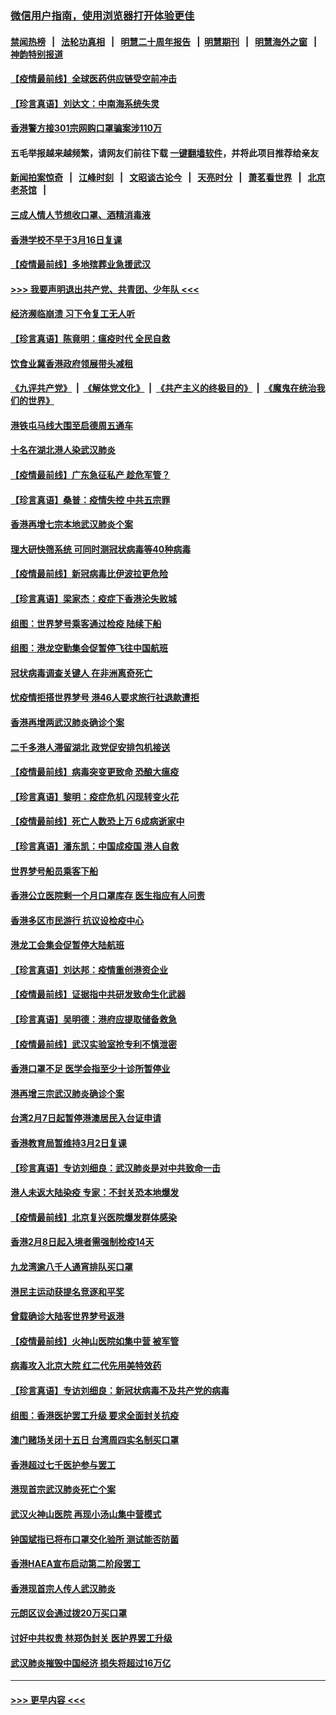 ### [微信用户指南，使用浏览器打开体验更佳](https://github.com/gfw-breaker/banned-news1/blob/master/indexes/wechat-guide.md?t=0)
#### [禁闻热榜](热点新闻.md?t=0)  &nbsp;&nbsp;|&nbsp;&nbsp; [法轮功真相](https://github.com/gfw-breaker/truth/blob/master/README.md?t=0) &nbsp;&nbsp;|&nbsp;&nbsp; [明慧二十周年报告](https://github.com/gfw-breaker/mh-reports/blob/master/README.md?t=0) &nbsp;&nbsp;|&nbsp;&nbsp;[明慧期刊](https://github.com/gfw-breaker/mh-qikan) &nbsp;&nbsp;|&nbsp;&nbsp; [明慧海外之窗](https://github.com/gfw-breaker/mh-news/blob/master/README.md?t=0) &nbsp;&nbsp;|&nbsp;&nbsp; [神韵特别报道](https://github.com/gfw-breaker/mh-news/blob/master/shenyun.md?t=0)
#### [【疫情最前线】全球医药供应链受空前冲击](../pages/nsc415/n11869614.md?t=02160144) 
#### [【珍言真语】刘达文：中南海系统失灵](../pages/nsc415/n11869465.md?t=02160144) 
#### [香港警方接301宗网购口罩骗案涉110万](../pages/nsc415/n11867572.md?t=02160144) 
#### 五毛举报越来越频繁，请网友们前往下载 [一键翻墙软件](https://github.com/gfw-breaker/ssr-accounts)，并将此项目推荐给亲友
#### [新闻拍案惊奇](https://github.com/gfw-breaker/banned-news1/blob/master/pages/link4.md) &nbsp;&nbsp;|&nbsp;&nbsp; [江峰时刻](https://github.com/gfw-breaker/banned-news1/blob/master/pages/link4.md) &nbsp;&nbsp;|&nbsp;&nbsp; [文昭谈古论今](https://github.com/gfw-breaker/banned-news1/blob/master/pages/link4.md) &nbsp;&nbsp;|&nbsp;&nbsp; [天亮时分](https://github.com/gfw-breaker/banned-news1/blob/master/pages/link4.md) &nbsp;&nbsp;|&nbsp;&nbsp; [萧茗看世界](https://github.com/gfw-breaker/banned-news1/blob/master/pages/link4.md) &nbsp;&nbsp;|&nbsp;&nbsp; [北京老茶馆](https://github.com/gfw-breaker/banned-news1/blob/master/pages/link4.md) &nbsp;&nbsp;|&nbsp;&nbsp; 
#### [三成人情人节想收口罩、酒精消毒液](../pages/nsc415/n11867523.md?t=02160144) 
#### [香港学校不早于3月16日复课](../pages/nsc415/n11867498.md?t=02160144) 
#### [【疫情最前线】多地殡葬业急援武汉](../pages/nsc415/n11866914.md?t=02160144) 
#### [>>> 我要声明退出共产党、共青团、少年队 <<<](https://github.com/begood0513/goodnews/blob/master/quit/letter.md) 
#### [经济濒临崩溃 习下令复工无人听](../pages/nsc415/n11867269.md?t=02160144) 
#### [【珍言真语】陈竟明：瘟疫时代 全民自救](../pages/nsc415/n11866765.md?t=02160144) 
#### [饮食业冀香港政府领展带头减租](../pages/nsc415/n11864876.md?t=02160144) 
#### [《九评共产党》](https://github.com/begood0513/9ping.md/blob/master/README.md) &nbsp;|&nbsp; [《解体党文化》](../../../../jtdwh.md/blob/master/README.md)  &nbsp;|&nbsp; [《共产主义的终极目的》](../../../../gczydzjmd.md/blob/master/README.md) &nbsp;|&nbsp; [《魔鬼在统治我们的世界》](../../../../mgztzwmdsj.md/blob/master/README.md) 
#### [港铁屯马线大围至启德周五通车](../pages/nsc415/n11864842.md?t=02160144) 
#### [十名在湖北港人染武汉肺炎](../pages/nsc415/n11864807.md?t=02160144) 
#### [【疫情最前线】广东急征私产 趁危军管？](../pages/nsc415/n11864205.md?t=02160144) 
#### [【珍言真语】桑普：疫情失控 中共五宗罪](../pages/nsc415/n11864157.md?t=02160144) 
#### [香港再增七宗本地武汉肺炎个案](../pages/nsc415/n11862405.md?t=02160144) 
#### [理大研快筛系统 可同时测冠状病毒等40种病毒](../pages/nsc415/n11862376.md?t=02160144) 
#### [【疫情最前线】新冠病毒比伊波拉更危险](../pages/nsc415/n11862199.md?t=02160144) 
#### [【珍言真语】梁家杰：疫症下香港沦失败城](../pages/nsc415/n11861588.md?t=02160144) 
#### [组图：世界梦号乘客通过检疫 陆续下船](../pages/nsc415/n11858302.md?t=02160144) 
#### [组图：港龙空勤集会促暂停飞往中国航班](../pages/nsc415/n11858190.md?t=02160144) 
#### [冠状病毒调查关键人 在非洲离奇死亡](../pages/nsc415/n11859798.md?t=02160144) 
#### [忧疫情拒搭世界梦号 港46人要求旅行社退款遭拒](../pages/nsc415/n11859849.md?t=02160144) 
#### [香港再增两武汉肺炎确诊个案](../pages/nsc415/n11859833.md?t=02160144) 
#### [二千多港人滞留湖北 政党促安排包机接送](../pages/nsc415/n11859831.md?t=02160144) 
#### [【疫情最前线】病毒突变更致命 恐酿大瘟疫](../pages/nsc415/n11859604.md?t=02160144) 
#### [【珍言真语】黎明：疫症危机 闪现转变火花](../pages/nsc415/n11859199.md?t=02160144) 
#### [【疫情最前线】死亡人数恐上万 6成病逝家中](../pages/nsc415/n11856687.md?t=02160144) 
#### [【珍言真语】潘东凯：中国成疫国 港人自救](../pages/nsc415/n11856962.md?t=02160144) 
#### [世界梦号船员乘客下船](../pages/nsc415/n11856883.md?t=02160144) 
#### [香港公立医院剩一个月口罩库存 医生指应有人问责](../pages/nsc415/n11856875.md?t=02160144) 
#### [香港多区市民游行 抗议设检疫中心](../pages/nsc415/n11856866.md?t=02160144) 
#### [港龙工会集会促暂停大陆航班](../pages/nsc415/n11856840.md?t=02160144) 
#### [【珍言真语】刘达邦：疫情重创港资企业](../pages/nsc415/n11854274.md?t=02160144) 
#### [【疫情最前线】证据指中共研发致命生化武器](../pages/nsc415/n11853087.md?t=02160144) 
#### [【珍言真语】吴明德：港府应提取储备救急](../pages/nsc415/n11852734.md?t=02160144) 
#### [【疫情最前线】武汉实验室抢专利不慎泄密](../pages/nsc415/n11850310.md?t=02160144) 
#### [香港口罩不足 医学会指至少十诊所暂停业](../pages/nsc415/n11850301.md?t=02160144) 
#### [港再增三宗武汉肺炎确诊个案](../pages/nsc415/n11850328.md?t=02160144) 
#### [台湾2月7日起暂停港澳居民入台证申请](../pages/nsc415/n11850304.md?t=02160144) 
#### [香港教育局暂维持3月2日复课](../pages/nsc415/n11850260.md?t=02160144) 
#### [【珍言真语】专访刘细良：武汉肺炎是对中共致命一击](../pages/nsc415/n11849934.md?t=02160144) 
#### [港人未返大陆染疫 专家：不封关恐本地爆发](../pages/nsc415/n11848021.md?t=02160144) 
#### [【疫情最前线】北京复兴医院爆发群体感染](../pages/nsc415/n11847626.md?t=02160144) 
#### [香港2月8日起入境者需强制检疫14天](../pages/nsc415/n11847658.md?t=02160144) 
#### [九龙湾逾八千人通宵排队买口罩](../pages/nsc415/n11847647.md?t=02160144) 
#### [港民主运动获提名竞逐和平奖](../pages/nsc415/n11847633.md?t=02160144) 
#### [曾载确诊大陆客世界梦号返港](../pages/nsc415/n11847608.md?t=02160144) 
#### [【疫情最前线】火神山医院如集中营 被军管](../pages/nsc415/n11847524.md?t=02160144) 
#### [病毒攻入北京大院 红二代先用美特效药](../pages/nsc415/n11847427.md?t=02160144) 
#### [【珍言真语】专访刘细良：新冠状病毒不及共产党的病毒](../pages/nsc415/n11847164.md?t=02160144) 
#### [组图：香港医护罢工升级 要求全面封关抗疫](../pages/nsc415/n11844107.md?t=02160144) 
#### [澳门赌场关闭十五日 台湾周四实名制买口罩](../pages/nsc415/n11845083.md?t=02160144) 
#### [香港超过七千医护参与罢工](../pages/nsc415/n11845051.md?t=02160144) 
#### [港现首宗武汉肺炎死亡个案](../pages/nsc415/n11844998.md?t=02160144) 
#### [武汉火神山医院 再现小汤山集中营模式](../pages/nsc415/n11844763.md?t=02160144) 
#### [钟国斌指已将布口罩交化验所 测试能否防菌](../pages/nsc415/n11842783.md?t=02160144) 
#### [香港HAEA宣布启动第二阶段罢工](../pages/nsc415/n11842723.md?t=02160144) 
#### [香港现首宗人传人武汉肺炎](../pages/nsc415/n11842766.md?t=02160144) 
#### [元朗区议会通过拨20万买口罩](../pages/nsc415/n11842754.md?t=02160144) 
#### [讨好中共权贵 林郑伪封关 医护界罢工升级](../pages/nsc415/n11842359.md?t=02160144) 
#### [武汉肺炎摧毁中国经济 损失将超过16万亿](../pages/nsc415/n11839723.md?t=02160144) 

----
#### [ >>> 更早内容 <<< ](../indexes/nsc415-earlier.md)
